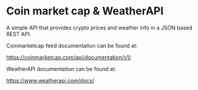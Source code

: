 # Coin market cap & WeatherAPI

A simple API that provides crypto prices and weather info in a JSON based REST API.

Coinmarketcap feed documentation can be found at:

https://coinmarketcap.com/api/documentation/v1/


WeatherAPI documentation can be found at: 

https://www.weatherapi.com/docs/
